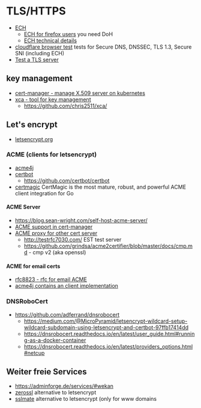# TLS/HTTPS

* [ECH](https://blog.cloudflare.com/encrypted-client-hello)
  + [ECH for firefox users](https://support.mozilla.org/en-US/kb/faq-encrypted-client-hello) you need DoH
  + [ECH technical details](https://wiki.mozilla.org/Security/Encrypted_Client_Hello)
* [cloudflare browser test](https://www.cloudflare.com/de-de/ssl/encrypted-sni/) tests for Secure DNS, DNSSEC, TLS 1.3, Secure SNI (including ECH)
* [Test a TLS server](https://testtls.com/)

## key management

* [cert-manager - manage X.509 server on kubernetes](https://cert-manager.io/)
* [xca - tool for key management](https://www.hohnstaedt.de/xca/index.php/documentation/manual)
  + https://github.com/chris2511/xca/

## Let's encrypt

* [letsencrypt.org](https://letsencrypt.org/)

### ACME (clients for letsencrypt)

* [acme4j](https://github.com/shred/acme4j)
* [certbot](https://certbot.eff.org/pages/about)
  + https://github.com/certbot/certbot
* [certmagic](https://github.com/caddyserver/certmagic)
  CertMagic is the most mature, robust, and powerful ACME client integration for Go

#### ACME Server

* https://blog.sean-wright.com/self-host-acme-server/
* [ACME support in cert-manager](https://cert-manager.io/docs/configuration/acme/)
* [ACME proxy for other cert server](https://github.com/grindsa/acme2certifier)
  + http://testrfc7030.com/ EST test server
  + https://github.com/grindsa/acme2certifier/blob/master/docs/cmp.md - cmp v2 (aka openssl)

#### ACME for email certs

* [rfc8823 - rfc for email ACME](https://datatracker.ietf.org/doc/rfc8823/)
* [acme4j contains an client implementation](https://shredzone.org/maven/acme4j/challenge/email-reply-00.html)

### DNSRoboCert

* https://github.com/adferrand/dnsrobocert
  + https://medium.com/@MicroPyramid/letsencrypt-wildcard-setup-wildcard-subdomain-using-letsencrypt-and-certbot-97ffb17414dd
  + https://dnsrobocert.readthedocs.io/en/latest/user_guide.html#running-as-a-docker-container
  + https://dnsrobocert.readthedocs.io/en/latest/providers_options.html#netcup

## Weiter freie Services

* https://adminforge.de/services/#wekan
* [zerossl](https://zerossl.com/pricing/)
  alternative to letsencrypt
* [sslmate](https://sslmate.com/)
  alternative to letsencrypt (only for www domains
